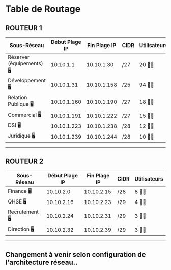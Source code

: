 # Table de Routage

## ROUTEUR 1

| **Sous-Réseau**        | **Début Plage IP**  | **Fin Plage IP**    | **CIDR**          | **Utilisateurs**       |
|-------------------------|---------------------|---------------------|-------------------|------------------------|
| Réserver (équipements) 🖥️               | 10.10.1.1          | 10.10.1.30          | /27               | 20 👨‍🏫 |
| Développement 🖥️         | 10.10.1.31         | 10.10.1.158         | /25               | 94 👨‍🏫 |
| Relation Publique 🖥️     | 10.10.1.160        | 10.10.1.190         | /27               | 18 👨‍🏫 |
| Commercial 🖥️            | 10.10.1.191        | 10.10.1.222         | /27               | 15 👨‍🏫 |
| DSI 🖥️                   | 10.10.1.223        | 10.10.1.238         | /28               | 12 👨‍🏫 |
| Juridique 🖥️             | 10.10.1.239        | 10.10.1.244         | /28               | 10 👨‍🏫 |

---

## ROUTEUR 2

| **Sous-Réseau**        | **Début Plage IP**  | **Fin Plage IP**    | **CIDR**          | **Utilisateurs**       |
|-------------------------|---------------------|---------------------|-------------------|------------------------|
| Finance 🖥️               | 10.10.2.0          | 10.10.2.15          | /28               | 8 👨‍🏫  |
| QHSE 🖥️                  | 10.10.2.16         | 10.10.2.23          | /29               | 4 👨‍🏫  |
| Recrutement 🖥️           | 10.10.2.24         | 10.10.2.31          | /29               | 3 👨‍🏫  |
| Direction 🖥️             | 10.10.2.32         | 10.10.2.39          | /29               | 3 👨‍🏫  |


---

## Changement à venir selon configuration de l'architecture réseau..
